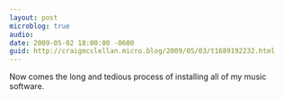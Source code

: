 ```yaml
---
layout: post
microblog: true
audio: 
date: 2009-05-02 18:00:00 -0600
guid: http://craigmcclellan.micro.blog/2009/05/03/t1689192232.html
---
```

Now comes the long and tedious process of installing all of my music software.
